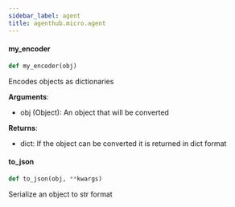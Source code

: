 ```yaml
---
sidebar_label: agent
title: agenthub.micro.agent
---
```


#### my\_encoder

```python
def my_encoder(obj)
```

Encodes objects as dictionaries

**Arguments**:

  - obj (Object): An object that will be converted
  

**Returns**:

  - dict: If the object can be converted it is returned in dict format

#### to\_json

```python
def to_json(obj, **kwargs)
```

Serialize an object to str format

